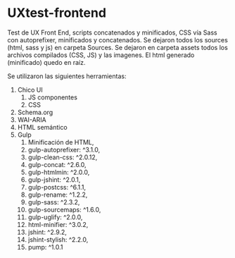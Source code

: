 # UXtest-frontend
Test de UX Front End, scripts concatenados y minificados, CSS vía Sass con autoprefixer, minificados y concatenados. Se dejaron todos los sources (html, sass y js) en carpeta Sources. Se dejaron en carpeta assets todos los archivos compilados (CSS, JS) y las imagenes. El html generado (minificado) quedo en raíz.

Se utilizaron las siguientes herramientas:

1. Chico UI
	1. JS componentes
	2. CSS
2. Schema.org
3. WAI-ARIA
4. HTML semántico
5. Gulp
	1. Minificación de HTML,
	2. gulp-autoprefixer: ^3.1.0,
	3. gulp-clean-css: ^2.0.12,
	4. gulp-concat: ^2.6.0,
	5. gulp-htmlmin: ^2.0.0,
	6. gulp-jshint: ^2.0.1,
	7. gulp-postcss: ^6.1.1,
	8. gulp-rename: ^1.2.2,
	9. gulp-sass: ^2.3.2,
	10. gulp-sourcemaps: ^1.6.0,
	11. gulp-uglify: ^2.0.0,
	12. html-minifier: ^3.0.2,
	13. jshint: ^2.9.2,
	14. jshint-stylish: ^2.2.0,
	15. pump: ^1.0.1
